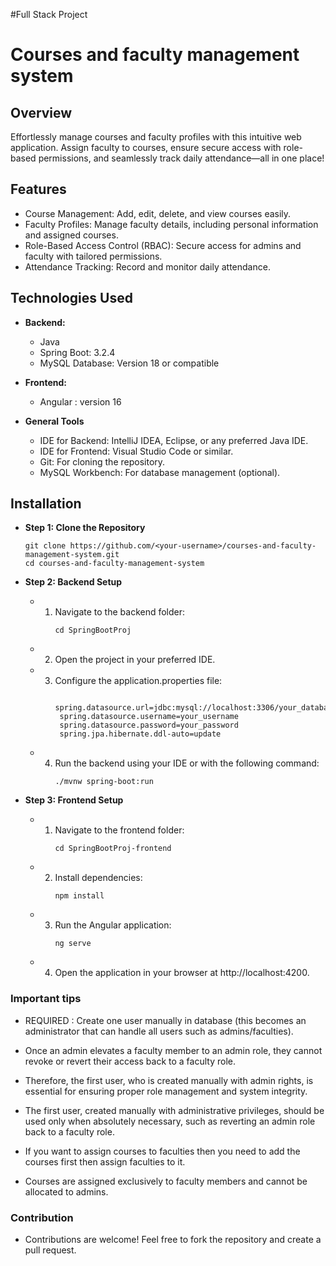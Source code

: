 #Full Stack Project 

# Courses and faculty management system

## Overview

Effortlessly manage courses and faculty profiles with this intuitive web application. Assign faculty to courses, ensure secure access with role-based permissions, and seamlessly track daily attendance—all in one place!

## Features

- Course Management: Add, edit, delete, and view courses easily.
- Faculty Profiles: Manage faculty details, including personal information and assigned courses.
- Role-Based Access Control (RBAC): Secure access for admins and faculty with tailored permissions.
- Attendance Tracking: Record and monitor daily attendance.

## Technologies Used

- **Backend:**
  - Java
  - Spring Boot: 3.2.4
  - MySQL Database: Version 18 or compatible

- **Frontend:**
  - Angular : version 16

- **General Tools**
  - IDE for Backend: IntelliJ IDEA, Eclipse, or any preferred Java IDE.
  - IDE for Frontend: Visual Studio Code or similar.
  - Git: For cloning the repository.
  - MySQL Workbench: For database management (optional).


## Installation

- **Step 1: Clone the Repository**
  ```
  git clone https://github.com/<your-username>/courses-and-faculty-management-system.git
  cd courses-and-faculty-management-system  
  ```

- **Step 2: Backend Setup**
  - 1. Navigate to the backend folder:
       ```
       cd SpringBootProj
       ```
  - 2. Open the project in your preferred IDE.
  - 3. Configure the application.properties file:
       ```
        spring.datasource.url=jdbc:mysql://localhost:3306/your_database_name  
        spring.datasource.username=your_username  
        spring.datasource.password=your_password  
        spring.jpa.hibernate.ddl-auto=update  
       ```
  - 4. Run the backend using your IDE or with the following command:
       ```
       ./mvnw spring-boot:run  
       ```

- **Step 3: Frontend Setup**
  - 1. Navigate to the frontend folder:
       ```
       cd SpringBootProj-frontend
       ```
  - 2. Install dependencies:
       ```
       npm install  
       ```
  - 3. Run the Angular application:
       ```
       ng serve  
       ```
  - 4. Open the application in your browser at http://localhost:4200.


### Important tips

  - REQUIRED : Create one user manually in database (this becomes an administrator that can handle all users such as admins/faculties).
  
  - Once an admin elevates a faculty member to an admin role, they cannot revoke or revert their access back to a faculty role. 

  - Therefore, the first user, who is created manually with admin rights, is essential for ensuring proper role management and system integrity.

  - The first user, created manually with administrative privileges, should be used only when absolutely necessary, such as reverting an admin role back to a faculty role.

  - If you want to assign courses to faculties then you need to add the courses first then assign faculties to it.

  - Courses are assigned exclusively to faculty members and cannot be allocated to admins.

### Contribution

  - Contributions are welcome! Feel free to fork the repository and create a pull request.
